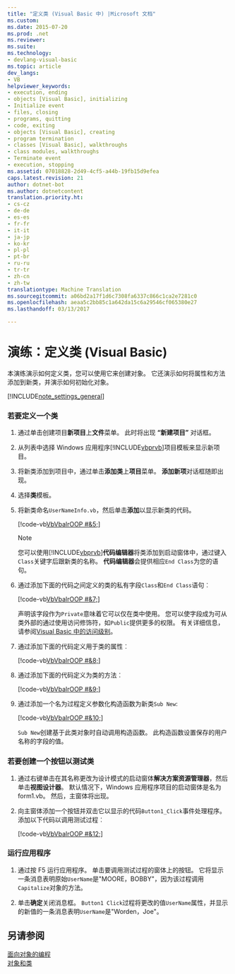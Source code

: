 ```yaml
---
title: "定义类 (Visual Basic 中) |Microsoft 文档"
ms.custom: 
ms.date: 2015-07-20
ms.prod: .net
ms.reviewer: 
ms.suite: 
ms.technology:
- devlang-visual-basic
ms.topic: article
dev_langs:
- VB
helpviewer_keywords:
- execution, ending
- objects [Visual Basic], initializing
- Initialize event
- files, closing
- programs, quitting
- code, exiting
- objects [Visual Basic], creating
- program termination
- classes [Visual Basic], walkthroughs
- class modules, walkthroughs
- Terminate event
- execution, stopping
ms.assetid: 07018828-2d49-4cf5-a44b-19fb15d9efea
caps.latest.revision: 21
author: dotnet-bot
ms.author: dotnetcontent
translation.priority.ht:
- cs-cz
- de-de
- es-es
- fr-fr
- it-it
- ja-jp
- ko-kr
- pl-pl
- pt-br
- ru-ru
- tr-tr
- zh-cn
- zh-tw
translationtype: Machine Translation
ms.sourcegitcommit: a06bd2a17f1d6c7308fa6337c866c1ca2e7281c0
ms.openlocfilehash: aeaa5c2bb85c1a642da15c6a29546cf065380e27
ms.lasthandoff: 03/13/2017

---
```

# <a name="walkthrough-defining-classes-visual-basic"></a>演练：定义类 (Visual Basic)
本演练演示如何定义类，您可以使用它来创建对象。 它还演示如何将属性和方法添加到新类，并演示如何初始化对象。  
  
[!INCLUDE[note_settings_general](../../../../csharp/language-reference/compiler-messages/includes/note_settings_general_md.md)]  
  
### <a name="to-define-a-class"></a>若要定义一个类  
  
1.  通过单击创建项目**新项目**上**文件**菜单。 此时将出现 **“新建项目”** 对话框。  
  
2.  从列表中选择 Windows 应用程序[!INCLUDE[vbprvb](../../../../csharp/programming-guide/concepts/linq/includes/vbprvb_md.md)]项目模板来显示新项目。  
  
3.  将新类添加到项目中，通过单击**添加类**上**项目**菜单。 **添加新项**对话框随即出现。  
  
4.  选择**类**模板。  
  
5.  将新类命名`UserNameInfo.vb`，然后单击**添加**以显示新类的代码。  
  
     [!code-vb[VbVbalrOOP #&5;](../../../../visual-basic/misc/codesnippet/VisualBasic/walkthrough-defining-classes_1.vb)]  
  
    > [!NOTE]
    >  您可以使用[!INCLUDE[vbprvb](../../../../csharp/programming-guide/concepts/linq/includes/vbprvb_md.md)]**代码编辑器**将类添加到启动窗体中，通过键入`Class`关键字后跟新类的名称。 **代码编辑器**会提供相应`End Class`为您的语句。  
  
6.  通过添加下面的代码之间定义的类的私有字段`Class`和`End Class`语句︰  
  
     [!code-vb[VbVbalrOOP #&7;](../../../../visual-basic/misc/codesnippet/VisualBasic/walkthrough-defining-classes_2.vb)]  
  
     声明该字段作为`Private`意味着它可以仅在类中使用。 您可以使字段成为可从类外部的通过使用访问修饰符，如`Public`提供更多的权限。 有关详细信息，请参阅[Visual Basic 中的访问级别](../../../../visual-basic/programming-guide/language-features/declared-elements/access-levels.md)。  
  
7.  通过添加下面的代码定义用于类的属性︰  
  
     [!code-vb[VbVbalrOOP #&8;](../../../../visual-basic/misc/codesnippet/VisualBasic/walkthrough-defining-classes_3.vb)]  
  
8.  通过添加下面的代码定义为类的方法︰  
  
     [!code-vb[VbVbalrOOP #&9;](../../../../visual-basic/misc/codesnippet/VisualBasic/walkthrough-defining-classes_4.vb)]  
  
9. 通过添加一个名为过程定义参数化构造函数为新类`Sub New`:  
  
     [!code-vb[VbVbalrOOP #&10;](../../../../visual-basic/misc/codesnippet/VisualBasic/walkthrough-defining-classes_5.vb)]  
  
     `Sub New`创建基于此类对象时自动调用构造函数。 此构造函数设置保存的用户名称的字段的值。  
  
### <a name="to-create-a-button-to-test-the-class"></a>若要创建一个按钮以测试类  
  
1.  通过右键单击在其名称更改为设计模式的启动窗体**解决方案资源管理器**，然后单击**视图设计器**。 默认情况下，Windows 应用程序项目的启动窗体是名为 form1.vb。 然后，主窗体将出现。  
  
2.  向主窗体添加一个按钮并双击它以显示的代码`Button1_Click`事件处理程序。 添加以下代码以调用测试过程︰  
  
     [!code-vb[VbVbalrOOP #&12;](../../../../visual-basic/misc/codesnippet/VisualBasic/walkthrough-defining-classes_6.vb)]  
  
### <a name="to-run-your-application"></a>运行应用程序  
  
1.  通过按 F5 运行应用程序。 单击要调用测试过程的窗体上的按钮。 它将显示一条消息表明原始`UserName`是"MOORE，BOBBY"，因为该过程调用`Capitalize`对象的方法。  
  
2.  单击**确定**关闭消息框。 `Button1 Click`过程将更改的值`UserName`属性，并显示的新值的一条消息表明`UserName`是"Worden，Joe"。  
  
## <a name="see-also"></a>另请参阅  
 [面向对象的编程](http://msdn.microsoft.com/library/1cf6e655-3f30-45f1-9a5d-4a88ca24a1c2)   
 [对象和类](../../../../visual-basic/programming-guide/language-features/objects-and-classes/index.md)

